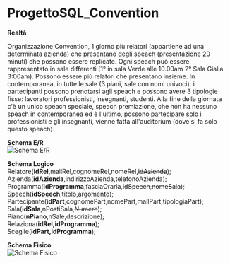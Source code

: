 # ProgettoSQL_Convention

<b>Realtà</b><br />
<p>Organizzazione Convention, 1 giorno più relatori  (appartiene ad una determinata azienda) che presentano degli speach (presentazione 20 minuti) che possono essere replicate.
Ogni speach può essere rappresentato in sale differenti (1° in sala Verde alle 10.00am 2° Sala Gialla 3:00am). 
Possono essere più relatori che presentano insieme. In contemporanea, in tutte le sale (3 piani, sale con nomi univoci).
i partecipanti possono prenotarsi agli speach e possono avere 3 tipologie fisse: lavoratori professionisti, insegnanti, studenti.
Alla fine della giornata c'è un unico speach speciale, speach premiazione, che non ha nessuno speach in contemporanea ed è l'ultimo, possono partecipare solo i professionisti e gli insegnanti, vienne fatta all'auditorium (dove si fa solo questo speach).</p>

<b>Schema E/R</b><br />
![Schema E/R](https://raw.githubusercontent.com/mattiaudisio/ProgettoSQL_Convention/master/Schemi/Schema_ER.png)

<b>Schema Logico</b><br />
Relatore(__idRel__,mailRel,cognomeRel,nomeRel,~~idAzienda~~);<br />
Azienda(__idAzienda__,indirizzoAzienda,telefonoAzienda);<br />
Programma(__idProgramma__,fasciaOraria,~~idSpeech,nomeSala~~);<br />
Speech(__idSpeech__,titolo,argomento);<br />
Partecipante(__idPart__,cognomePart,nomePart,mailPart,tipologiaPart);<br />
Sala(__idSala__,nPostiSala,~~Numero~~);<br />
Piano(__nPiano__,nSale,descrizione);<br />
Relaziona(__idRel,idProgramma__);<br />
Sceglie(__idPart,idProgramma__);<br />

<b>Schema Fisico</b><br />
![Schema Fisico](https://raw.githubusercontent.com/mattiaudisio/ProgettoSQL_Convention/master/Schemi/Schema_Fisico.png)
